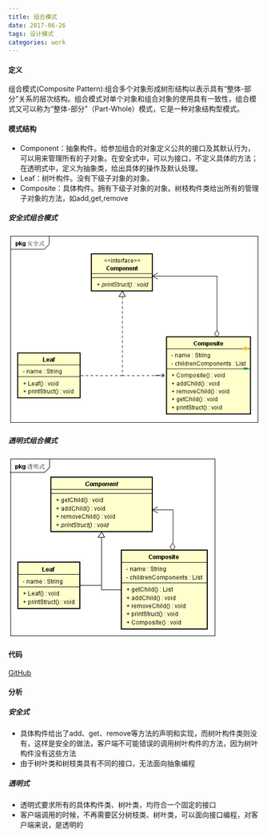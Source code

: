 ```yaml
---
title: 组合模式
date: 2017-06-26
tags: 设计模式
categories: work
---
```


#### 定义 ####

组合模式(Composite Pattern):组合多个对象形成树形结构以表示具有“整体-部分”关系的层次结构。组合模式对单个对象和组合对象的使用具有一致性，组合模式又可以称为“整体-部分”（Part-Whole）模式，它是一种对象结构型模式。
 
#### 模式结构 ####

- Component：抽象构件。给参加组合的对象定义公共的接口及其默认行为，可以用来管理所有的子对象。在安全式中，可以为接口，不定义具体的方法；在透明式中，定义为抽象类，给出具体的操作及默认处理。
- Leaf：树叶构件。没有下级子对象的对象。
- Composite：具体构件。拥有下级子对象的对象。树枝构件类给出所有的管理子对象的方法，如add,get,remove

##### 安全式组合模式 #####
 
![类图](/images/composite_pattern_class_diagram_1.png)

##### 透明式组合模式 #####
 
![类图](/images/composite_pattern_class_diagram_2.png)
  
#### 代码 ####

[GitHub](https://github.com/xusx1024/DesignPatternDemoCode/tree/master/CompositePattern)

#### 分析 ####

##### 安全式 #####

- 具体构件给出了add、get、remove等方法的声明和实现，而树叶构件类则没有，这样是安全的做法，客户端不可能错误的调用树叶构件的方法，因为树叶构件没有这些方法
- 由于树叶类和树枝类具有不同的接口，无法面向抽象编程

##### 透明式 #####

- 透明式要求所有的具体构件类、树叶类，均符合一个固定的接口
- 客户端调用的时候，不再需要区分树枝类、树叶类，可以面向接口编程，对客户端来说，是透明的

 
 
 

 



 




